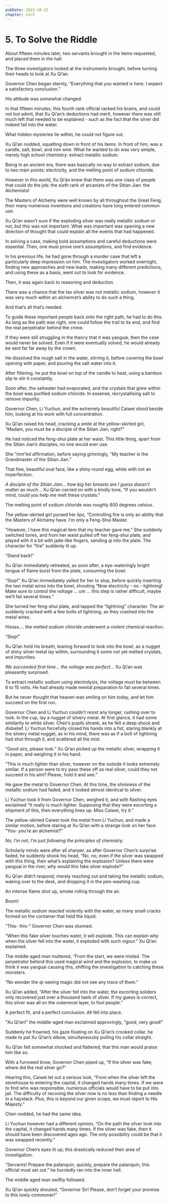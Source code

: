 ```yaml
---
pubDate: 2023-10-22
chapter: v1c5
---
```


# 5. To Solve the Riddle

About fifteen minutes later, two servants brought in the items requested, and placed them in the hall. 

The three investigators looked at the instruments brought, before turning their heads to look at Xu Qi’an. 

Governor Chen began sternly, “Everything that you wanted is here. I expect a satisfactory conclusion.”

His attitude was somewhat changed.

In that fifteen minutes, this fourth rank official racked his brains, and could not but admit, that Xu Qi’an’s deductions had merit, however there was still much left that needed to be explained - such as the fact that the silver did indeed fall into the water.

What hidden mysteries lie within, he could not figure out.

Xu Qi’an nodded, squatting down in front of his items. In front of him, was a candle, salt, bowl, and iron wire. What he wanted to do was very simple, merely high school chemistry: extract metallic sodium.

Being in an ancient era, there was basically no way to extract sodium, due to two main points: electricity, and the melting point of sodium chloride.

However in this world, Xu Qi’an knew that there was one class of people that could do the job: the sixth rank of arcanists of the Sitian Jian: the Alchemists!

The Masters of Alchemy were well known by all throughout the Great Feng, their many numerous inventions and creations have long entered common use. 

Xu Qi’an wasn’t sure if the exploding silver was really metallic sodium or not, but this was not important. What was important was opening a new direction of thought that could explain all the events that had happened. 

In solving a case, making bold assumptions and careful deductions were essential. Then, one must prove one’s assumptions, and find evidence. 

In his previous life, he had gone through a murder case that left a particularly deep impression on him. The investigators worked overnight, finding new approaches and new leads, making many different predictions, and using these as a basis, went out to look for evidence. 

Then, it was again back to reasoning and deduction.

There was a chance that the tax silver was not metallic sodium, however it was very much within an alchemist’s ability to do such a thing.

And that’s all that’s needed.

To guide these important people back onto the right path, he had to do this. As long as the path was right, one could follow the trail to its end, and find the real perpetrator behind the crime. 

If they were still struggling in the theory that it was yaoguai, then the case would never be solved. Even if it were eventually solved, he would already be sent far far away by the crown. 

He dissolved the rough salt in the water, stirring it, before covering the bowl opening with paper, and pouring the salt water into it. 

After filtering, he put the bowl on top of the candle to heat, using a bamboo slip to stir it constantly. 

Soon after, the saltwater had evaporated, and the crystals that grew within the bowl was purified sodium chloride. In essense, recrystallising salt to remove impurity.

Governor Chen, Li Yuchun, and the extremely beautiful Caiwei stood beside him, looking at his work with full concentration.

Xu Qi’an raised his head, cracking a smile at the yellow-skirted girl, “Madam, you must be a disciple of the Sitian Jian, right?”

He had noticed the feng-shui plate at her waist. This little thing, apart from the Sitian Jian’s disciples, no one would ever use. 

She “mm”ed affirmation, before saying grinningly, “My teacher is the Grandmaster of the Sitian Jian.”

That fine, beautiful oval face, like a shiny round egg, white with not an imperfection.

*A disciple of the Sitian Jian… how big her breasts are I guess doesn’t matter as much…* Xu Qi’an carried on with a kindly tone, “If you wouldn’t mind, could you help me melt these crystals.”

The melting point of sodium chloride was roughly 800 degrees celsius.

The yellow-skirted girl pursed her lips, “Controlling fire is only an ability that the Masters of Alchemy have. I’m only a Feng-Shui Master.

“However, I have this magical item that my teacher gave me.” She suddenly switched tones, and from her waist pulled off her feng-shui plate, and played with it a bit with jade-like fingers, sending qi into the plate. The character for “fire” suddenly lit up.

“Stand back!”

Xu Qi’an immediately retreated, as soon after, a eye-wateringly bright tongue of flame burst from the plate, consuming the bowl.

“Stop!” Xu Qi’an immediately yelled for her to stop, before quickly inserting the two metal wires into the bowl, shouting “Now electricity - no - lightning! Make sure to control the voltage … um … this step is rather difficult, maybe we’ll fail several times.”

She turned her feng-shui plate, and tapped the “lightning” character. The air suddenly cracked with a few bolts of lightning, as they crashed into the metal wires.

Hissss…. the melted sodium chloride underwent a violent chemical reaction.

“Stop!”

Xu Qi’an held his breath, leaning forward to look into the bowl, as a nugget of shiny silver metal lay within, surrounding it some not yet melted crystals, and impurities. 

*We succeeded first time… the voltage was perfect…* Xu Qi’an was pleasantly surprised.

To extract metallic sodium using electrolysis, the voltage must be between 6 to 15 volts. He had already made mental preparation to fail several times.

But he never thought that heaven was smiling on him today, and let him succeed on the first run.

Governor Chen and Li Yuchun couldn’t resist any longer, rushing over to look. In the cup, lay a nugget of silvery metal. At first glance, it had some similarity to white silver. Chen’s pupils shrank, as he felt a deep shock and disbelief. Li Yuchun forcefully closed his hands into a fist, staring blankly at the silvery metal nugget, as in his mind, there was as if a bolt of lightning had shot through it, and scattered all the mist. 

“Good sirs, please look.” Xu Qi’an picked up the metallic silver, wrapping it in paper, and weighing it in his hand.

“This is much lighter than silver, however on the outside it looks extremely similar. If a person were to try pass these off as real silver, could they not succeed in his aim? Please, hold it and see.”

He gave the metal to Governor Chen. At this time, the shininess of the metallic sodium had faded, and it looked almost identical to silver.

Li Yuchun took it from Governor Chen, weighed it, and with flashing eyes exclaimed “It really is much lighter. Supposing that they were escorting a shipment of this, then everything lines up. Miss Caiwei, try it.”

The yellow-skirted Caiwei took the metal from Li Yuchun, and made a similar motion, before staring at Xu Qi’an with a strange look on her face. “You- you’re an alchemist?”

*No, I’m not, I’m just following the principles of chemistry.*

Scholarly minds were after all sharper, as after Governor Chen’s surprise faded, he suddenly shook his head, “No, no, even if the silver was swapped with this thing, then what’s explaining the explosion? Unless there were yaoguai in the river, why would this fake silver explode?”

Xu Qi’an didn’t respond, merely reaching out and taking the metallic sodium, waking over to the desk, and dropping it in the pen-washing cup.

An intense flame shot up, smoke rolling through the air. 

Boom!

The metallic sodium reacted violently with the water, as many small cracks formed on the container that held the liquid. 

“This- this-” Governor Chen was stunned. 

“When this fake silver touches water, it will explode. This can explain why when the silver fell into the water, it exploded with such vigour.” Xu Qi’an explained.

The middle aged man muttered, “From the start, we were misled. The perpetrator behind this used magical wind and the explosion, to make us think it was yaoguai causing this, shifting the investigation to catching these monsters.

“No wonder the qi-seeing magic did not see any trace of them.”

Xu Qi’an added, “After the silver fell into the water, the escorting soliders only recovered just over a thousand taels of silver. If my guess is correct, this silver was all on the outermost layer, to fool people.”

A perfect fit, and a perfect conclusion. All fell into place.

“Xu Qi’an!” the middle-aged man exclaimed approvingly, “good, very good!”

Suddenly he frowned, his gaze fixating on Xu Qi’an’s crooked collar. he made to pat Xu Qi’an’s elbow, simultaneously pulling his collar straight.

Xu Qi’an felt somewhat shocked and flattered, that this man would praise him like so. 

With a furrowed brow, Governor Chen piped up, “If the silver was fake, where did the real silver go?”

Hearing this, Caiwei let out a serious look, “From when the silver left the storehouse to entering the capital, it changed hands many times. If we were to find who was responsible, numerous officials would have to be put into jail. The difficulty of recoving the silver now is no less than finding a needle in a haystack. Plus, this is beyond our given scope, we must report to His Majesty.”

Chen nodded, he had the same idea.

Li Yuchun however had a different opinion, “On the path the silver took into the capital, it changed hands many times. If the silver was fake, then it should have been discovered ages ago. The only possibility could be that it was swapped recently.”

Governor Chen’s eyes lit up; this drastically reduced their area of investigation.

“Servants! Prepare the palanquin, quickly, prepare the palanquin, this official must set out.” he hurriedly ran into the inner hall. 

The middle aged man swiftly followed.

Xu Qi’an quickly shouted, “Governor Sir! Please, don’t forget your promise to this lowly commoner!”
    